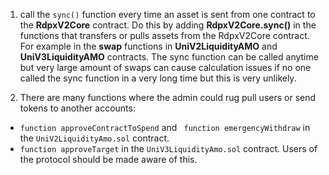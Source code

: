 1. call the ```sync()``` function every time an asset is sent from one contract to the **RdpxV2Core** contract.
   Do this by adding **RdpxV2Core.sync()** in the functions that transfers or pulls assets from the RdpxV2Core contract. For example in the **swap** functions in **UniV2LiquidityAMO** and **UniV3LiquidityAMO** contracts. The sync function can be called anytime but very large amount of swaps can cause calculation issues if no one called the sync function in a very long time but this is very unlikely.


2. There are many functions where the admin could rug pull users or send tokens to another accounts:
* ```function approveContractToSpend``` and ``` function emergencyWithdraw``` in the ```UniV2LiquidityAmo.sol``` contract.
* ```function approveTarget``` in the ```UniV3LiquidityAmo.sol``` contract.
Users of the protocol should be made aware of this. 
